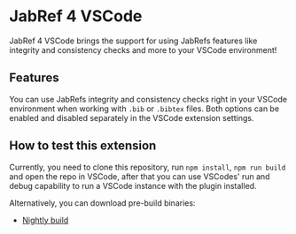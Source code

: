 # JabRef 4 VSCode

JabRef 4 VSCode brings the support for using JabRefs features like integrity and consistency checks and more to your VSCode environment! 

## Features

You can use JabRefs integrity and consistency checks right in your VSCode environment when working with `.bib` or `.bibtex` files.
Both options can be enabled and disabled separately in the VSCode extension settings. 

## How to test this extension

Currently, you need to clone this repository, run `npm install`, `npm run build` and open the repo in VSCode, after that you can use VSCodes' run and debug capability to run a VSCode instance with the plugin installed.

Alternatively, you can download pre-build binaries:

- [Nightly build](https://nightly.link/JabRef/lsp-vscode-extension/workflows/build/main?preview)
